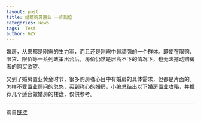 ```yaml
---
layout: post
title: 结婚购房置业 一步到位
categories: News
tags:  Test
author: GZY
---
```


婚房，从来都是刚需的生力军，而且还是刚需中最顽强的一个群体。即使在限购、限贷、限价等一系列政策出台后，房价仍然是居高不下的情况下，也无法撼动购房者的购买欲望。

又到了婚房置业黄金时节，很多购房者心目中有婚房的具体需求，但都是片面的。怎样不受置业顾问的忽悠，买到称心的婚房，小编总结出以下婚房置业攻略，并推荐几个适合做婚房的楼盘，仅供参考。

*****

摘自[链接](https://house.qq.com/cross/20180419/2Ht438I1.html)